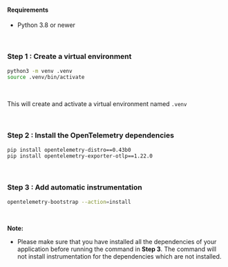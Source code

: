 #### Requirements
- Python 3.8 or newer

&nbsp;

### Step 1 : Create a virtual environment

```bash
python3 -m venv .venv
source .venv/bin/activate
```
&nbsp;

This will create and activate a virtual environment named `.venv`

&nbsp;

### Step 2 : Install the OpenTelemetry dependencies

```bash
pip install opentelemetry-distro==0.43b0
pip install opentelemetry-exporter-otlp==1.22.0
```
&nbsp;

### Step 3 : Add automatic instrumentation

```bash
opentelemetry-bootstrap --action=install
```

&nbsp;

**Note:**
- Please make sure that you have installed all the dependencies of your application before running the command in **Step 3**. The command will not install instrumentation for the dependencies which are not installed.

